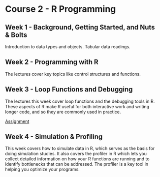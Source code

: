 # Course 2 - R Programming

## Week 1 - Background, Getting Started, and Nuts & Bolts
Introduction to data types and objects. Tabular data readings.

## Week 2 - Programming with R
The lectures cover key topics like control structures and functions.

## Week 3 - Loop Functions and Debugging
The lectures this week cover loop functions and the debugging tools in R. These aspects of R make R useful for both interactive work and writing longer code, and so they are commonly used in practice.

[Assignment](https://github.com/Tars4815/coursera_courses/blob/master/datascienceR/Course%202/Assignment02.R)

## Week 4 - Simulation & Profiling
This week covers how to simulate data in R, which serves as the basis for doing simulation studies. It also covers the profiler in R which lets you collect detailed information on how your R functions are running and to identify bottlenecks that can be addressed. The profiler is a key tool in helping you optimize your programs.
